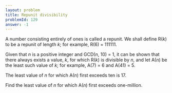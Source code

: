```yaml
---
layout: problem
title: Repunit divisibility
problemId: 129
answer: -1
---
```

A number consisting entirely of ones is called a repunit. We shall define R(*k*) to be a repunit of length *k*; for example, R(6) = 111111.

Given that *n* is a positive integer and GCD(*n*, 10) = 1, it can be shown that there always exists a value, *k*, for which R(*k*) is divisible by *n*, and let A(*n*) be the least such value of *k*; for example, A(7) = 6 and A(41) = 5.

The least value of *n* for which A(*n*) first exceeds ten is 17.

Find the least value of *n* for which A(*n*) first exceeds one-million.